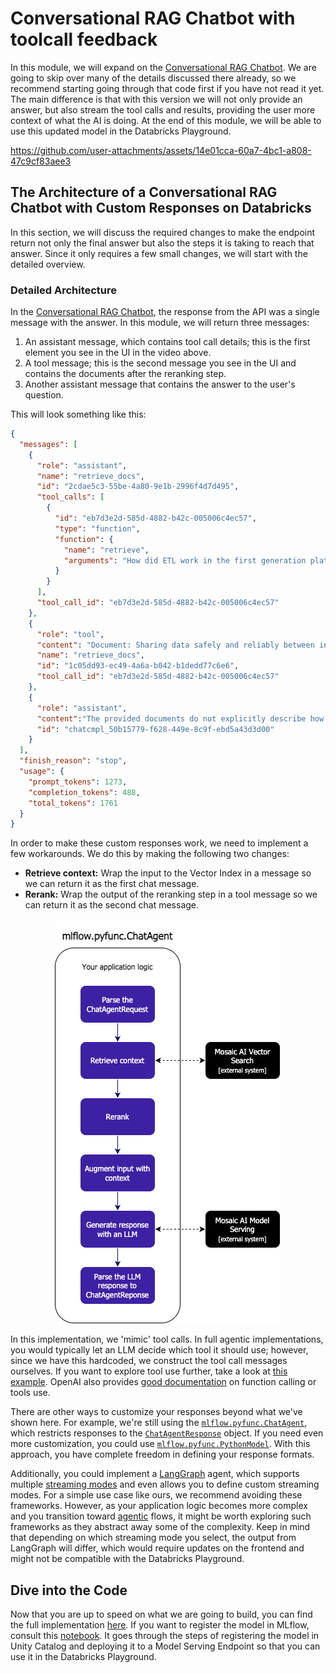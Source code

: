 # Conversational RAG Chatbot with toolcall feedback

In this module, we will expand on the [Conversational RAG Chatbot](../1-conversational-rag). We are going to skip over many of the details discussed there already, so we recommend starting going through that code first if you have not read it yet. The main difference is that with this version we will not only provide an answer, but also stream the tool calls and results, providing the user more context of what the AI is doing. At the end of this module, we will be able to use this updated model in the Databricks Playground.

https://github.com/user-attachments/assets/14e01cca-60a7-4bc1-a808-47c9cf83aee3

## The Architecture of a Conversational RAG Chatbot with Custom Responses on Databricks

In this section, we will discuss the required changes to make the endpoint return not only the final answer but also the steps it is taking to reach that answer. Since it only requires a few small changes, we will start with the detailed overview.

### Detailed Architecture

In the [Conversational RAG Chatbot](../1-conversational-rag), the response from the API was a single message with the answer. In this module, we will return three messages:

1. An assistant message, which contains tool call details; this is the first element you see in the UI in the video above.
2. A tool message; this is the second message you see in the UI and contains the documents after the reranking step.
3. Another assistant message that contains the answer to the user's question.

This will look something like this:

```JSON
{
  "messages": [
    {
      "role": "assistant",
      "name": "retrieve_docs",
      "id": "2cdae5c3-55be-4a80-9e1b-2996f4d7d495",
      "tool_calls": [
        {
          "id": "eb7d3e2d-585d-4882-b42c-005006c4ec57",
          "type": "function",
          "function": {
            "name": "retrieve",
            "arguments": "How did ETL work in the first generation platforms?"
          }
        }
      ],
      "tool_call_id": "eb7d3e2d-585d-4882-b42c-005006c4ec57"
    },
    {
      "role": "tool",
      "content": "Document: Sharing data safely and reliably between internal and external stakeholders is one of the hardest...",
      "name": "retrieve_docs",
      "id": "1c05dd93-ec49-4a6a-b042-b1dedd77c6e6",
      "tool_call_id": "eb7d3e2d-585d-4882-b42c-005006c4ec57"
    },
    {
      "role": "assistant",
      "content":"The provided documents do not explicitly describe how ETL (Extract, Transform, Load) worked in the first generation platforms...",
      "id": "chatcmpl_50b15779-f628-449e-8c9f-ebd5a43d3d00"
    }
  ],
  "finish_reason": "stop",
  "usage": {
    "prompt_tokens": 1273,
    "completion_tokens": 488,
    "total_tokens": 1761
  }
}
```

In order to make these custom responses work, we need to implement a few workarounds. We do this by making the following two changes:

- **Retrieve context:** Wrap the input to the Vector Index in a message so we can return it as the first chat message.
- **Rerank:** Wrap the output of the reranking step in a tool message so we can return it as the second chat message.

<p align="center">
  <img src="../../../assets/level-3-conversational-rag.png" alt="Interactive question-answering application">
</p>

In this implementation, we 'mimic' tool calls. In full agentic implementations, you would typically let an LLM decide which tool it should use; however, since we have this hardcoded, we construct the tool call messages ourselves. If you want to explore tool use further, take a look at [this example](https://docs.databricks.com/aws/en/notebooks/source/generative-ai/openai-pyfunc-responses-tool-calling-agent.html). OpenAI also provides [good documentation](https://platform.openai.com/docs/guides/function-calling?api-mode=chat) on function calling or tools use.

There are other ways to customize your responses beyond what we've shown here. For example, we're still using the [`mlflow.pyfunc.ChatAgent`](https://mlflow.org/docs/latest/api_reference/python_api/mlflow.pyfunc.html?highlight=chatagent#mlflow.pyfunc.ChatAgent), which restricts responses to the [`ChatAgentResponse`](https://mlflow.org/docs/latest/api_reference/python_api/mlflow.types.html#mlflow.types.agent.ChatAgentResponse) object. If you need even more customization, you could use [`mlflow.pyfunc.PythonModel`](https://mlflow.org/docs/latest/api_reference/python_api/mlflow.pyfunc.html). With this approach, you have complete freedom in defining your response formats.

Additionally, you could implement a [LangGraph](https://langchain-ai.github.io/langgraph/) agent, which supports multiple [streaming modes](https://langchain-ai.github.io/langgraph/concepts/streaming/) and even allows you to define custom streaming modes. For a simple use case like ours, we recommend avoiding these frameworks. However, as your application logic becomes more complex and you transition toward [agentic](https://www.anthropic.com/engineering/building-effective-agents) flows, it might be worth exploring such frameworks as they abstract away some of the complexity. Keep in mind that depending on which streaming mode you select, the output from LangGraph will differ, which would require updates on the frontend and might not be compatible with the Databricks Playground.

## Dive into the Code

Now that you are up to speed on what we are going to build, you can find the full implementation [here](ConversationalRAGCustom.py). If you want to register the model in MLflow, consult this [notebook](ConversationalRAGCustom.ipynb). It goes through the steps of registering the model in Unity Catalog and deploying it to a Model Serving Endpoint so that you can use it in the Databricks Playground.
